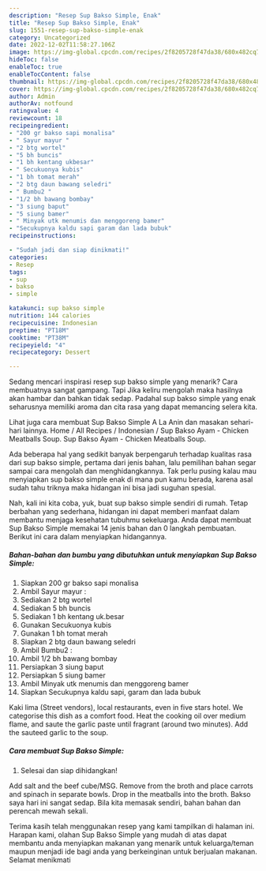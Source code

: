```yaml
---
description: "Resep Sup Bakso Simple, Enak"
title: "Resep Sup Bakso Simple, Enak"
slug: 1551-resep-sup-bakso-simple-enak
category: Uncategorized
date: 2022-12-02T11:58:27.106Z
image: https://img-global.cpcdn.com/recipes/2f8205728f47da38/680x482cq70/sup-bakso-simple-foto-resep-utama.jpg
hideToc: false
enableToc: true
enableTocContent: false
thumbnail: https://img-global.cpcdn.com/recipes/2f8205728f47da38/680x482cq70/sup-bakso-simple-foto-resep-utama.jpg
cover: https://img-global.cpcdn.com/recipes/2f8205728f47da38/680x482cq70/sup-bakso-simple-foto-resep-utama.jpg
author: Admin
authorAv: notfound
ratingvalue: 4
reviewcount: 18
recipeingredient:
- "200 gr bakso sapi monalisa"
- " Sayur mayur "
- "2 btg wortel"
- "5 bh buncis"
- "1 bh kentang ukbesar"
- " Secukuonya kubis"
- "1 bh tomat merah"
- "2 btg daun bawang seledri"
- " Bumbu2 "
- "1/2 bh bawang bombay"
- "3 siung baput"
- "5 siung bamer"
- " Minyak utk menumis dan menggoreng bamer"
- "Secukupnya kaldu sapi garam dan lada bubuk"
recipeinstructions:

- "Sudah jadi dan siap dinikmati!"
categories:
- Resep
tags:
- sup
- bakso
- simple

katakunci: sup bakso simple 
nutrition: 144 calories
recipecuisine: Indonesian
preptime: "PT18M"
cooktime: "PT38M"
recipeyield: "4"
recipecategory: Dessert

---
```



Sedang mencari inspirasi resep sup bakso simple yang menarik? Cara membuatnya sangat gampang. Tapi Jika keliru mengolah maka hasilnya akan hambar dan bahkan tidak sedap. Padahal sup bakso simple yang enak seharusnya memiliki aroma dan cita rasa yang dapat memancing selera kita.


Lihat juga cara membuat Sup Bakso Simple A La Anin dan masakan sehari-hari lainnya. Home / All Recipes / Indonesian / Sup Bakso Ayam - Chicken Meatballs Soup. Sup Bakso Ayam - Chicken Meatballs Soup.

Ada beberapa hal yang sedikit banyak berpengaruh terhadap kualitas rasa dari sup bakso simple, pertama dari jenis bahan, lalu pemilihan bahan segar sampai cara mengolah dan menghidangkannya. Tak perlu pusing kalau mau menyiapkan sup bakso simple enak di mana pun kamu berada, karena asal sudah tahu triknya maka hidangan ini bisa jadi suguhan spesial.


Nah, kali ini kita coba, yuk, buat sup bakso simple sendiri di rumah. Tetap berbahan yang sederhana, hidangan ini dapat memberi manfaat dalam membantu menjaga kesehatan tubuhmu sekeluarga. Anda dapat membuat Sup Bakso Simple memakai 14 jenis bahan dan 0 langkah pembuatan. Berikut ini cara dalam menyiapkan hidangannya.

<!--inarticleads1-->

##### Bahan-bahan dan bumbu yang dibutuhkan untuk menyiapkan Sup Bakso Simple:

1. Siapkan 200 gr bakso sapi monalisa
1. Ambil  Sayur mayur :
1. Sediakan 2 btg wortel
1. Sediakan 5 bh buncis
1. Sediakan 1 bh kentang uk.besar
1. Gunakan  Secukuonya kubis
1. Gunakan 1 bh tomat merah
1. Siapkan 2 btg daun bawang seledri
1. Ambil  Bumbu2 :
1. Ambil 1/2 bh bawang bombay
1. Persiapkan 3 siung baput
1. Persiapkan 5 siung bamer
1. Ambil  Minyak utk menumis dan menggoreng bamer
1. Siapkan Secukupnya kaldu sapi, garam dan lada bubuk


Kaki lima (Street vendors), local restaurants, even in five stars hotel. We categorise this dish as a comfort food. Heat the cooking oil over medium flame, and saute the garlic paste until fragrant (around two minutes). Add the sauteed garlic to the soup. 

<!--inarticleads2-->

##### Cara membuat Sup Bakso Simple:


1. Selesai dan siap dihidangkan!

Add salt and the beef cube/MSG. Remove from the broth and place carrots and spinach in separate bowls. Drop in the meatballs into the broth. Bakso saya hari ini sangat sedap. Bila kita memasak sendiri, bahan bahan dan perencah mewah sekali. 

Terima kasih telah menggunakan resep yang kami tampilkan di halaman ini. Harapan kami, olahan Sup Bakso Simple yang mudah di atas dapat membantu anda menyiapkan makanan yang menarik untuk keluarga/teman maupun menjadi ide bagi anda yang berkeinginan untuk berjualan makanan. Selamat menikmati
